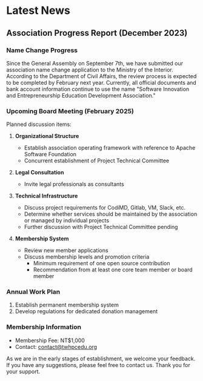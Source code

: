 # Latest News

## Association Progress Report (December 2023)

### Name Change Progress
Since the General Assembly on September 7th, we have submitted our association name change application to the Ministry of the Interior. According to the Department of Civil Affairs, the review process is expected to be completed by February next year. Currently, all official documents and bank account information continue to use the name "Software Innovation and Entrepreneurship Education Development Association."

### Upcoming Board Meeting (February 2025)
Planned discussion items:

1. **Organizational Structure**
   - Establish association operating framework with reference to Apache Software Foundation
   - Concurrent establishment of Project Technical Committee

2. **Legal Consultation**
   - Invite legal professionals as consultants

3. **Technical Infrastructure**
   - Discuss project requirements for CodiMD, Gitlab, VM, Slack, etc.
   - Determine whether services should be maintained by the association or managed by individual projects
   - Further discussion with Project Technical Committee pending

4. **Membership System**
   - Review new member applications
   - Discuss membership levels and promotion criteria
     - Minimum requirement of one open source contribution
     - Recommendation from at least one core team member or board member

### Annual Work Plan
1. Establish permanent membership system
2. Develop regulations for dedicated donation management

### Membership Information
- Membership Fee: NT$1,000
- Contact: contact@twhpcedu.org

As we are in the early stages of establishment, we welcome your feedback. If you have any suggestions, please feel free to contact us. Thank you for your support.
